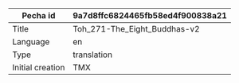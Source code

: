 |Pecha id | 9a7d8ffc6824465fb58ed4f900838a21
| --- | --- 
|Title | Toh_271-The_Eight_Buddhas-v2 
|Language | en
|Type | translation
|Initial creation | TMX
